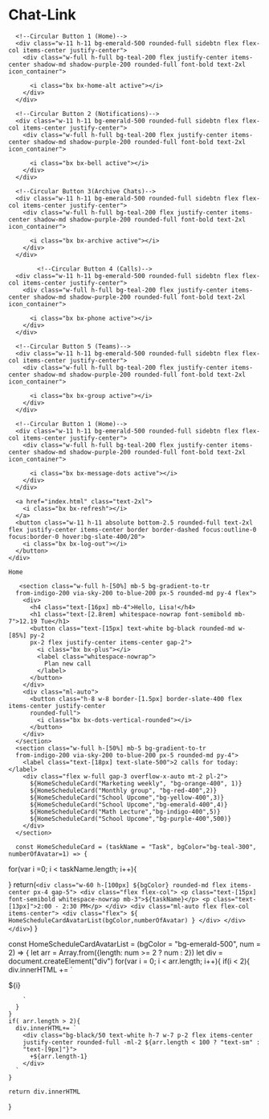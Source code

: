 # Chat-Link

 <div class="w-[95.5%] h-full bg-white flex items-center flex-col py-5 rounded-r-lg gap-5">
      
      <!--Circular Button 1 (Home)-->
      <div class="w-11 h-11 bg-emerald-500 rounded-full sidebtn flex flex-col items-center justify-center">
        <div class="w-full h-full bg-teal-200 flex justify-center items-center shadow-md shadow-purple-200 rounded-full font-bold text-2xl icon_container">

          <i class="bx bx-home-alt active"></i>
        </div>
      </div>
      
      <!--Circular Button 2 (Notifications)-->
      <div class="w-11 h-11 bg-emerald-500 rounded-full sidebtn flex flex-col items-center justify-center">
        <div class="w-full h-full bg-teal-200 flex justify-center items-center shadow-md shadow-purple-200 rounded-full font-bold text-2xl icon_container">

          <i class="bx bx-bell active"></i>
        </div>
      </div>
      
      <!--Circular Button 3(Archive Chats)-->
      <div class="w-11 h-11 bg-emerald-500 rounded-full sidebtn flex flex-col items-center justify-center">
        <div class="w-full h-full bg-teal-200 flex justify-center items-center shadow-md shadow-purple-200 rounded-full font-bold text-2xl icon_container">

          <i class="bx bx-archive active"></i>
        </div>
      </div>
      
            <!--Circular Button 4 (Calls)-->
      <div class="w-11 h-11 bg-emerald-500 rounded-full sidebtn flex flex-col items-center justify-center">
        <div class="w-full h-full bg-teal-200 flex justify-center items-center shadow-md shadow-purple-200 rounded-full font-bold text-2xl icon_container">

          <i class="bx bx-phone active"></i>
        </div>
      </div>
      
      <!--Circular Button 5 (Teams)-->
      <div class="w-11 h-11 bg-emerald-500 rounded-full sidebtn flex flex-col items-center justify-center">
        <div class="w-full h-full bg-teal-200 flex justify-center items-center shadow-md shadow-purple-200 rounded-full font-bold text-2xl icon_container">

          <i class="bx bx-group active"></i>
        </div>
      </div>
      
      <!--Circular Button 1 (Home)-->
      <div class="w-11 h-11 bg-emerald-500 rounded-full sidebtn flex flex-col items-center justify-center">
        <div class="w-full h-full bg-teal-200 flex justify-center items-center shadow-md shadow-purple-200 rounded-full font-bold text-2xl icon_container">

          <i class="bx bx-message-dots active"></i>
        </div>
      </div>
      
      <a href="index.html" class="text-2xl">
        <i class="bx bx-refresh"></i>
      </a>
      <button class="w-11 h-11 absolute bottom-2.5 rounded-full text-2xl flex justify-center items-center border border-dashed focus:outline-0 focus:border-0 hover:bg-slate-400/20">
        <i class="bx bx-log-out"></i>
      </button>
    </div>
    
    Home
    
       <section class="w-full h-[50%] mb-5 bg-gradient-to-tr
      from-indigo-200 via-sky-200 to-blue-200 px-5 rounded-md py-4 flex">
        <div>
          <h4 class="text-[16px] mb-4">Hello, Lisa!</h4>
          <h1 class="text-[2.8rem] whitespace-nowrap font-semibold mb-7">12.19 Tue</h1>
          <button class="text-[15px] text-white bg-black rounded-md w-[85%] py-2
          px-2 flex justify-center items-center gap-2">
            <i class="bx bx-plus"></i>
            <label class="whitespace-nowrap">
              Plan new call
            </label>
          </button>
        </div>
        <div class="ml-auto">
          <button class="h-8 w-8 border-[1.5px] border-slate-400 flex items-center justify-center
          rounded-full">
            <i class="bx bx-dots-vertical-rounded"></i>
          </button>
        </div>
      </section>
      <section class="w-full h-[50%] mb-5 bg-gradient-to-tr
      from-indigo-200 via-sky-200 to-blue-200 px-5 rounded-md py-4">
        <label class="text-[18px] text-slate-500">2 calls for today:</label>
        <div class="flex w-full gap-3 overflow-x-auto mt-2 pl-2">
          ${HomeScheduleCard("Marketing weekly", "bg-orange-400", 1)}
          ${HomeScheduleCard("Monthly group", "bg-red-400",2)}
          ${HomeScheduleCard("School Upcome","bg-yellow-400",3)}
          ${HomeScheduleCard("School Upcome","bg-emerald-400",4)}
          ${HomeScheduleCard("Math Lecture","bg-indigo-400",5)}
          ${HomeScheduleCard("School Upcome","bg-purple-400",500)}
        </div>
      </section>
      
      const HomeScheduleCard = (taskName = "Task", bgColor="bg-teal-300", numberOfAvatar=1) => {
  for(var i =0; i < taskName.length; i++){
    
  }
  return(`
    <div class="w-60 h-[100px] ${bgColor} rounded-md flex items-center px-4
    gap-5">
      <div class="flex flex-col">
       <p class="text-[15px] font-semibold whitespace-nowrap mb-3">${taskName}</p>
       <p class="text-[13px]">2:00 - 2:30 PM</p>
      </div>
      <div class="ml-auto flex flex-col items-center">
        <div class="flex">
          ${
            HomeScheduleCardAvatarList(bgColor,numberOfAvatar)
          }
        </div>
      </div>
    </div>
  `)
}

const HomeScheduleCardAvatarList = (bgColor = "bg-emerald-500", num = 2) => {
    let arr = Array.from({length: num >= 2 ? num : 2})
    let div = document.createElement("div")
    for(var i = 0; i < arr.length; i++){
      if(i < 2){
        div.innerHTML += `
          <div class="bg-emerald-500 h-7 w-7 p-2 flex items-center justify-center rounded-full -ml-2">
            ${i}
          </div>
          
        `
      }
    }
    if( arr.length > 2){
      div.innerHTML+= `
        <div class="bg-black/50 text-white h-7 w-7 p-2 flex items-center
        justify-center rounded-full -ml-2 ${arr.length < 100 ? "text-sm" :
        "text-[9px]"}">
          +${arr.length-1}
        </div>
      `
    }
    
    return div.innerHTML
}